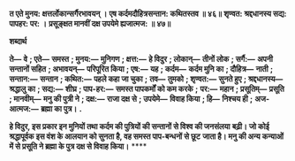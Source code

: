 **त एते मुनय: क्षत्तर्लोकान्सर्गैरभावयन् ।** **एष कर्दमदौहित्रसन्तान: कथितस्तव ॥ ४६॥** **शृण्वत: श्रद्दधानस्य सद्य: पापहर: पर: ।** **प्रसूङ्क्षत मानवीं दक्ष उपयेमे ह्यजात्मज: ॥ ४७॥** 

**शब्दार्थ** 

**ते—** **वे** **; एते—** **समस्त** **; मुनय:—** **मुनिगण** **; क्षत्त:—** **हे विदुर** **; लोकान्—** **तीनों लोक** **; सर्गै:—** **अपनी सन्तानों सहित** **; अभावयन्—** **परिपूरित किया** **; एष:—** **यह** **; कर्दम—** **कर्दम मुनि का** **; दौहित्र—** **नाती** **; सन्तान:—** **सन्तान** **; कथित:—** **पहले कहा जा चुका** **;** **तव—** **तुमको** **; शृण्वत:—** **सुनते हुए** **; श्रद्दधानस्य—** **श्रद्धालु का** **; सद्य:—** **शीघ्र** **; पाप-हर:—** **समस्त पापकर्मों को कम करके** **;** **पर:—** **महान** **; प्रसूतिम्—** **प्रसूति** **; मानवीम्—** **मनु की पुत्री ने** **; दक्ष:—** **राजा दक्ष से** **; उपयेमे—** **विवाह किया** **; हि—** **निश्चय ही** **;** **अज-आत्मज:—** **ब्रह्मा का पुत्र।** **.** 

**हे विदुर, इस प्रकार इन मुनियों तथा कर्दम की पुत्रियों की सन्तानों से विश्व की जनसंलया** **बढ़ी। जो कोई श्रद्धापूर्वक इस वंश के आलयान को सुनता है, वह समस्त पाप-बन्धनों से छूट** **जाता है। मनु की अन्य कन्याओं में से प्रसूति ने ब्रह्मा के पुत्र दक्ष से विवाह किया।** **** 